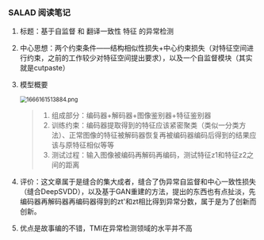 ### SALAD 阅读笔记

1. 标题：基于自监督 和 翻译一致性 特征 的异常检测

2.  中心思想：两个约束条件——结构相似性损失+中心约束损失（对特征空间进行约束，之前的工作较少对特征空间提出要求），以及一个自监督模块（其实就是cutpaste）

3. 模型概要

   <img src="http://tva1.sinaimg.cn/large/007QnVXJly1h7al9t5xogj30r30ergs9.jpg" alt="1666161513884.png" style="zoom:80%;" />

   > 1. 组成部分：编码器+解码器+图像鉴别器+特征鉴别器
   > 2. 训练约束：编码器提取得到的特征应该紧密聚类（类似一分类方法）、正常图像的特征被解码器恢复再被编码器编码后得到的结果应该与原特征相似等等
   > 3. 测试过程：输入图像被编码再解码再编码，测试特征z1和特征z2之间的距离

4. 评价：这文章属于是缝合的集大成者，缝合了伪异常自监督和中心一致性损失（缝合DeepSVDD），以及基于GAN重建的方法，提出的东西也有点扯淡，先编码器再解码器再编码器得到的zt'和zt相比得到异常分数，属于是为了创新而创新。

5. 优点是故事编的不错，TMI在异常检测领域的水平并不高